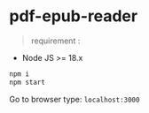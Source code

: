 # pdf-epub-reader

> requirement : 
- Node JS >= 18.x

```sh
npm i
npm start
```

Go to browser type: `localhost:3000`
